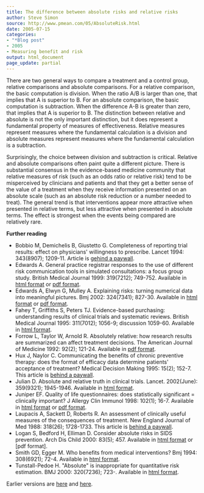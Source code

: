 ```yaml
---
title: The difference between absolute risks and relative risks
author: Steve Simon
source: http://www.pmean.com/05/AbsoluteRisk.html
date: 2005-07-15
categories:
- "*Blog post"
- 2005
- Measuring benefit and risk
output: html_document
page_update: partial
---
```


There are two general ways to compare a treatment and a control group, relative comparisons and absolute comparisons. For a relative comparison, the basic computation is division. When the ratio A/B is larger than one, that implies that A is superior to B. For an absolute comparison, the basic computation is subtraction. When the difference A-B is greater than zero, that implies that A is superior to B. The distinction between relative and absolute is not the only important distinction, but it does represent a fundamental property of measures of effectiveness. Relative measures represent measures where the fundamental calculation is a division and absolute measures represent measures where the fundamental calculation is a subtraction.

Surprisingly, the choice between division and subtraction is critical. Relative and absolute comparisons often paint quite a different picture. There is substantial consensus in the evidence-based medicine community that relative measures of risk (such as an odds ratio or relative risk) tend to be misperceived by clinicians and patients and that they get a better sense of the value of a treatment when they receive information presented on an absolute scale (such as an absolute risk reduction or a number needed to treat). The general trend is that interventions appear more attractive when presented in relative terms, but less attractive when presented in absolute terms. The effect is strongest when the events being compared are relatively rare.

**Further reading**

- Bobbio M, Demichelis B, Giustetto G. Completeness of reporting trial results: effect on physicians' willingness to prescribe. Lancet 1994: 343(8907); 1209-11. Article is [gehind a paywall][bobb1].
- Edwards A. General practice registrar responses to the use of different risk communication tools in simulated consultations: a focus group study. British Medical Journal 1999: 319(7212); 749-752. Available in [html format][edwa3] or [pdf format][edwa4].
- Edwards A, Elwyn G, Mulley A. Explaining risks: turning numerical data into meaningful pictures. Bmj 2002: 324(7341); 827-30. Available in [html format][edwa1] or [pdf format][edwa2].
- Fahey T, Griffiths S, Peters TJ. Evidence-based purchasing: understanding results of clinical trials and systematic reviews. British Medical Journal 1995: 311(7012); 1056-9; discussion 1059-60. Available in [html format][fahe1].
- Forrow L, Taylor W, Arnold R. Absolutely relative: how research results are summarized can affect treatment decisions. The American Journal of Medicine 1992: 92(2); 121-24. Available in [pdf format][forr1].
- Hux J, Naylor C. Communicating the benefits of chronic preventive therapy: does the format of efficacy data determine patients' acceptance of treatment? Medical Decision Making 1995: 15(2); 152-7. This article is [behind a paywall][huxj1].
- Julian D. Absolute and relative truth in clinical trials. Lancet. 2002(June): 359(9321); 1945-1946. Available in [html format][juli1].
- Juniper EF. Quality of life questionnaires: does statistically significant = clinically important? J Allergy Clin Immunol 1998:   102(1); 16-7.  Available in [html format][juni1] or [pdf format][juni2].
- Laupacis A, Sackett D, Roberts R. An assessment of clinically useful measures of the consequences of treatment. New England Journal of Med 1988: 318(26); 1728-1733. This article is [behind a paywall][laup3].
- Logan S, Bedford H, Elliman D. Consider absolute risks in SIDS prevention. Arch Dis Child 2000: 83(5); 457. Available in [html format][laup1] or [pdf format].
- Smith GD, Egger M. Who benefits from medical interventions? Bmj 1994: 308(6921); 72-4. Available in [html format][smit1].
-  Tunstall-Pedoe H. "Absolute" is inappropriate for quantitative risk estimation. BMJ 2000: 320(7236); 723-. Available in [html format][tuns1].

Earlier versions are [here][sim1] and [here][sim2].

[sim1]: http://www.pmean.com/05/AbsoluteRisk.html
[sim2]: http://new.pmean.com/absolute-vs-relative/

[bobb1]: https://www.thelancet.com/journals/lancet/article/PIIS0140-6736(94)92407-4/fulltext
[edwa3]: http://bmj.bmjjournals.com/cgi/content/full/319/7212/749
[edwa4]: http://bmj.bmjjournals.com/cgi/reprint/319/7212/749.pdf
[edwa1]: http://bmj.com/cgi/content/full/324/7341/827
[edwa2]: http://bmj.com/cgi/reprint/324/7341/827.pdf
[fahe1]: http://bmj.com/cgi/content/full/311/7012/1056
[forr1]: https://www.amjmed.com/article/0002-9343(92)90100-P/pdf
[huxj1]: https://journals.sagepub.com/doi/10.1177/0272989X9501500208
[juli1]: http://www.thelancet.com/journals/lancet/article/PIIS0140673602087500/fulltext
[juni1]: http://www2.us.elsevierhealth.com/scripts/om.dll/serve?retrieve=/pii/S0091674998002334&nav=full
[juni2]: http://www2.us.elsevierhealth.com/scripts/om.dll/serve?action=get-media&id=a90088&trueID=pdf_90088&location=jai981021&type=pdf&name=x.pdf
[laup3]: https://www.nejm.org/doi/10.1056/NEJM198806303182605
[laup1]: http://adc.bmjjournals.com/cgi/content/full/83/5/456d
[laup2]: http://adc.bmjjournals.com/cgi/reprint/83/5/456d.pdf
[smit1]: http://bmj.com/cgi/content/full/308/6921/72
[tuns1]: http://bmj.com/cgi/content/full/320/7236/723
